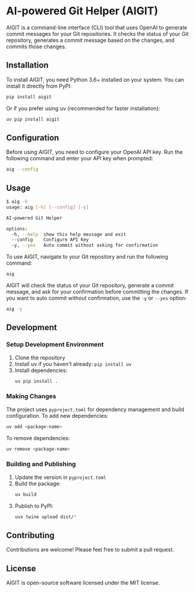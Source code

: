 # AI-powered Git Helper (AIGIT)

AIGIT is a command-line interface (CLI) tool that uses OpenAI to generate commit messages for your Git repositories. It checks the status of your Git repository, generates a commit message based on the changes, and commits those changes.

## Installation

To install AIGIT, you need Python 3.6+ installed on your system. You can install it directly from PyPI:

```bash
pip install aigit
```

Or if you prefer using uv (recommended for faster installation):

```bash
uv pip install aigit
```

## Configuration

Before using AIGIT, you need to configure your OpenAI API key. Run the following command and enter your API key when prompted:

```bash
aig --config
```

## Usage

```bash
$ aig -h
usage: aig [-h] [--config] [-y]

AI-powered Git Helper

options:
  -h, --help  show this help message and exit
  --config    Configure API Key
  -y, --yes   Auto commit without asking for confirmation
```

To use AIGIT, navigate to your Git repository and run the following command:

```bash
aig
```

AIGIT will check the status of your Git repository, generate a commit message, and ask for your confirmation before committing the changes. If you want to auto commit without confirmation, use the `-y` or `--yes` option:

```bash
aig -y
```

## Development

### Setup Development Environment

1. Clone the repository
2. Install uv if you haven't already: `pip install uv`
3. Install dependencies:
   ```bash
   uv pip install .
   ```

### Making Changes

The project uses `pyproject.toml` for dependency management and build configuration. To add new dependencies:

```bash
uv add <package-name>
```

To remove dependencies:

```bash
uv remove <package-name>
```

### Building and Publishing

1. Update the version in `pyproject.toml`
2. Build the package:
   ```bash
   uv build
   ```
3. Publish to PyPI:
   ```bash
   uvx twine upload dist/*
   ```

## Contributing

Contributions are welcome! Please feel free to submit a pull request.

## License

AIGIT is open-source software licensed under the MIT license.
